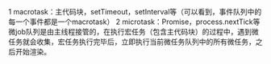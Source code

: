 1 macrotask：主代码块，setTimeout，setInterval等（可以看到，事件队列中的每一个事件都是一个macrotask）
2 microtask：Promise，process.nextTick等
微job队列是由主线程接管的，在执行宏任务（包含主代码块）的过程中，遇到微任务就会收集，宏任务执行完毕后，立即执行当前微任务队列中的所有微任务，之后开始渲染。